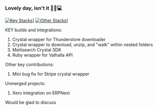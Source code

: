 ### Lovely day, isn't it 🌙🦉💻 

[![Key Stacks](https://skillicons.dev/icons?i=ruby,rails,crystal,linux,postgres,redis&perline=10)](https://skillicons.dev)]
[![Other Stacks](https://skillicons.dev/icons?i=js,py,docker,css,vue,flutter&perline=10)](https://skillicons.dev)]

KEY builds and integrations:
1. Crystal wrapper for Thunderstore downloader
2. Crystal wrapper to download, unzip, and "walk" within nested folders
3. Meilisearch Crystal SDK
4. Ruby wrapper for Valhalla API

Other key contributions:
1. Mini bug fix for Stripe crystal wrapper

Unmerged projects:
1. Xero integration on ERPNext

Would be glad to discuss
